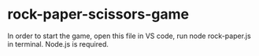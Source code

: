 # rock-paper-scissors-game
In order to start the game, open this file in VS code, run node rock-paper.js in terminal. Node.js is required.
